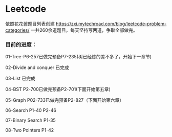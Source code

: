 # Leetcode
 依照花花酱题目列表创建
 https://zxi.mytechroad.com/blog/leetcode-problem-categories/
 一共260余道题目，每天坚持写两道，争取全部做完。
 
 ### 目前的进度：
 01-Tree-P6-257已做完预备P7-235(树已经练的差不多了，开始下一章节)
 
 02-Divide and conquer 已完成
 
 03-List 已完成
 
 04-BST P2-700已做完预备P2-701(下面开始第五章)

 05-Graph P02-733已做完预备P2-827（下面开始第六章）
 
 06-Search P1-40 
           P2-46

 07-Binary Search P1-35
 
 08-Two Pointers P1-42
 
 